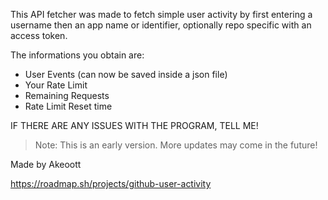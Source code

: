 This API fetcher was made to fetch simple user activity by first entering a username then an app name or identifier, optionally repo specific with an access token.

The informations you obtain are:
* User Events (can now be saved inside a json file)
* Your Rate Limit
* Remaining Requests
* Rate Limit Reset time

IF THERE ARE ANY ISSUES WITH THE PROGRAM, TELL ME!

> Note: This is an early version. More updates may come in the future!

Made by Akeoott

https://roadmap.sh/projects/github-user-activity

